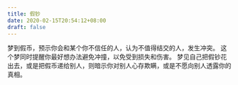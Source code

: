 ```yaml
---
title: 假钞
date: 2020-02-15T20:54:12+08:00
draft: false
---
```


梦到假币，预示你会和某个你不信任的人，认为不值得结交的人，发生冲突。
这个梦同时提醒你最好想办法避免冲撞，以免受到损失和伤害。
梦见自己把假钞花出去，或是把假币递给别人，则暗示你对别人心存欺瞒，或是不愿向别人透露你的真相。
